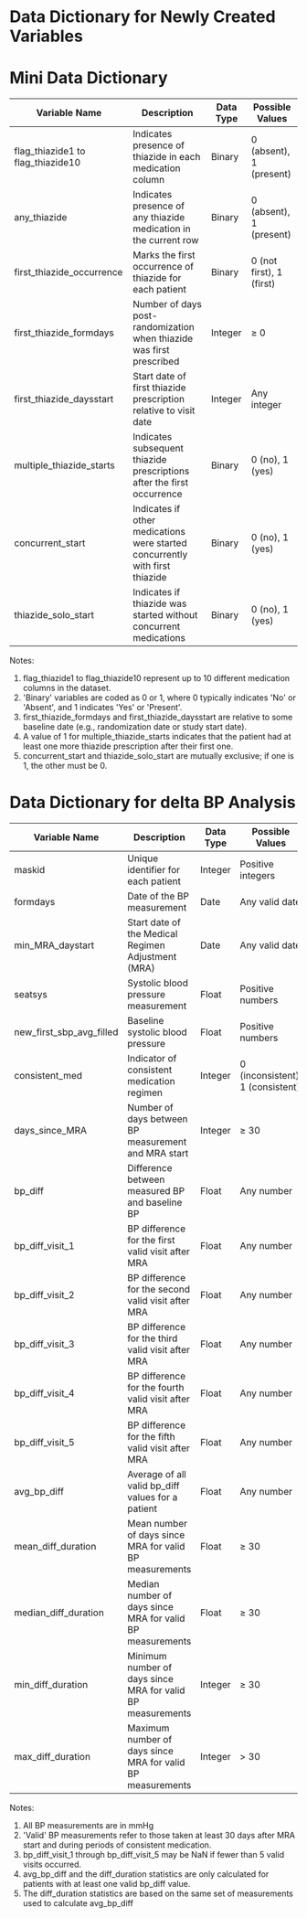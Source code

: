 # Data Dictionary for Newly Created Variables

# Mini Data Dictionary

| Variable Name | Description | Data Type | Possible Values |
|---------------|-------------|-----------|-----------------|
| flag_thiazide1 to flag_thiazide10 | Indicates presence of thiazide in each medication column | Binary | 0 (absent), 1 (present) |
| any_thiazide | Indicates presence of any thiazide medication in the current row | Binary | 0 (absent), 1 (present) |
| first_thiazide_occurrence | Marks the first occurrence of thiazide for each patient | Binary | 0 (not first), 1 (first) |
| first_thiazide_formdays | Number of days post-randomization when thiazide was first prescribed | Integer | ≥ 0 |
| first_thiazide_daysstart | Start date of first thiazide prescription relative to visit date | Integer | Any integer |
| multiple_thiazide_starts | Indicates subsequent thiazide prescriptions after the first occurrence | Binary | 0 (no), 1 (yes) |
| concurrent_start | Indicates if other medications were started concurrently with first thiazide | Binary | 0 (no), 1 (yes) |
| thiazide_solo_start | Indicates if thiazide was started without concurrent medications | Binary | 0 (no), 1 (yes) |

Notes:
1. flag_thiazide1 to flag_thiazide10 represent up to 10 different medication columns in the dataset.
2. 'Binary' variables are coded as 0 or 1, where 0 typically indicates 'No' or 'Absent', and 1 indicates 'Yes' or 'Present'.
3. first_thiazide_formdays and first_thiazide_daysstart are relative to some baseline date (e.g., randomization date or study start date).
4. A value of 1 for multiple_thiazide_starts indicates that the patient had at least one more thiazide prescription after their first one.
5. concurrent_start and thiazide_solo_start are mutually exclusive; if one is 1, the other must be 0.

# Data Dictionary for delta BP Analysis

| Variable Name | Description | Data Type | Possible Values |
|---------------|-------------|-----------|-----------------|
| maskid | Unique identifier for each patient | Integer | Positive integers |
| formdays | Date of the BP measurement | Date | Any valid date |
| min_MRA_daystart | Start date of the Medical Regimen Adjustment (MRA) | Date | Any valid date |
| seatsys | Systolic blood pressure measurement | Float | Positive numbers |
| new_first_sbp_avg_filled | Baseline systolic blood pressure | Float | Positive numbers |
| consistent_med | Indicator of consistent medication regimen | Integer | 0 (inconsistent), 1 (consistent) |
| days_since_MRA | Number of days between BP measurement and MRA start | Integer | ≥ 30 |
| bp_diff | Difference between measured BP and baseline BP | Float | Any number |
| bp_diff_visit_1 | BP difference for the first valid visit after MRA | Float | Any number |
| bp_diff_visit_2 | BP difference for the second valid visit after MRA | Float | Any number |
| bp_diff_visit_3 | BP difference for the third valid visit after MRA | Float | Any number |
| bp_diff_visit_4 | BP difference for the fourth valid visit after MRA | Float | Any number |
| bp_diff_visit_5 | BP difference for the fifth valid visit after MRA | Float | Any number |
| avg_bp_diff | Average of all valid bp_diff values for a patient | Float | Any number |
| mean_diff_duration | Mean number of days since MRA for valid BP measurements | Float | ≥ 30 |
| median_diff_duration | Median number of days since MRA for valid BP measurements | Float | ≥ 30 |
| min_diff_duration | Minimum number of days since MRA for valid BP measurements | Integer | ≥ 30 |
| max_diff_duration | Maximum number of days since MRA for valid BP measurements | Integer | > 30 |

Notes:
1. All BP measurements are in mmHg 
2. 'Valid' BP measurements refer to those taken at least 30 days after MRA start and during periods of consistent medication.
3. bp_diff_visit_1 through bp_diff_visit_5 may be NaN if fewer than 5 valid visits occurred.
4. avg_bp_diff and the diff_duration statistics are only calculated for patients with at least one valid bp_diff value.
5. The diff_duration statistics are based on the same set of measurements used to calculate avg_bp_diff
